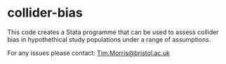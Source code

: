 # collider-bias

This code creates a Stata programme that can be used to assess collider bias in hypothethical study populations under a range of assumptions. 

For any issues please contact: Tim.Morris@bristol.ac.uk
